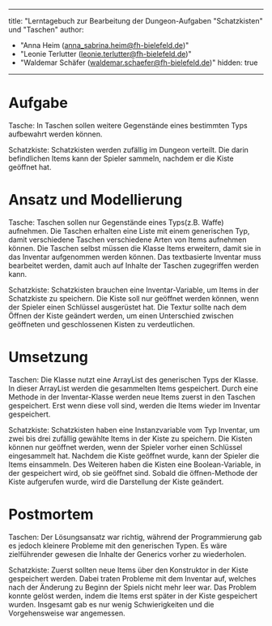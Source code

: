 
---
title: "Lerntagebuch zur Bearbeitung der Dungeon-Aufgaben "Schatzkisten" und "Taschen"
author:
-   "Anna Heim (anna_sabrina.heim@fh-bielefeld.de)"
-   "Leonie Terlutter (leonie.terlutter@fh-bielefeld.de)"
-   "Waldemar Schäfer (waldemar.schaefer@fh-bielefeld.de)"
    hidden: true
---

<!--
Führen Sie zu jeder Woche zur Bearbeitung der Dungeon-Aufhaben ein
Lerntagebuch in Ihrem Team. Kopieren Sie dazu diese Vorlage und füllen
Sie den Kopf entsprechend aus.

Im Lerntagebuch sollen Sie Ihr Vorgehen bei der Bearbeitung der jeweiligen
Dungeon-Aufgaben vom ersten Schritt bis zur Abgabe der Lösung dokumentieren,
d.h. wie sind Sie die gestellte Aufgabe angegangen (und warum), was war
Ihr Plan und auf welche Probleme sind Sie bei der Umsetzung gestoßen und
wie haben Sie diese Probleme gelöst. Beachten Sie die vorgegebene Struktur.

Für jede Abgabe sollte ungefähr eine DIN-A4-Seite Text erstellt werden,
d.h. ca. 400 Wörter umfassen. Wer das Lerntagebuch nur ungenügend führt
oder es gar nicht mit abgibt, bekommt für die betreffende Abgabe 0 Punkte.

Checken Sie das Lerntagebuch mit in Ihr Projekt/Git-Repo ein.

Schreiben Sie den Text mit [Markdown](https://pandoc.org/MANUAL.html#pandocs-markdown).
Tipp: VSCode bringt einen vergleichsweise guten Markdown-Support (inkl. Preview)
bereits in der Grundinstallation mit.

Geben Sie das Lerntagebuch stets mit ab. Achtung: Wenn Sie Abbildungen
einbetten (etwa UML-Diagramme), denken Sie daran, diese auch abzugeben!
-->


# Aufgabe
Tasche: In Taschen sollen weitere Gegenstände eines bestimmten Typs aufbewahrt werden können.

Schatzkiste: Schatzkisten werden zufällig im Dungeon verteilt. Die darin befindlichen Items kann der Spieler sammeln, nachdem er die Kiste geöffnet hat.
<!--
Bitte hier die zu lösende Aufgabe kurz in eigenen Worten beschreiben.
-->



# Ansatz und Modellierung

<!--
Bitte hier den Lösungsansatz kurz beschreiben:
-   Wie sollte die Aufgabe gelöst werden?
-   Welche Techniken wollten Sie einsetzen?
-   Wie sah Ihre Modellierung aus (UML-Diagramm)?
-   Worauf müssen Sie konkret achten?
-->
Tasche: Taschen sollen nur Gegenstände eines Typs(z.B. Waffe) aufnehmen. Die Taschen erhalten eine Liste mit einem generischen Typ, damit verschiedene Taschen
verschiedene Arten von Items aufnehmen können. Die Taschen selbst müssen die Klasse Items erweitern, damit sie in das Inventar aufgenommen werden können. 
Das textbasierte Inventar muss bearbeitet werden, damit auch auf Inhalte der Taschen zugegriffen werden kann.

Schatzkiste: Schatzkisten brauchen eine Inventar-Variable, um Items in der Schatzkiste zu speichern. Die Kiste soll nur geöffnet werden können, wenn der Spieler einen 
Schlüssel ausgerüstet hat. Die Textur sollte nach dem Öffnen der Kiste geändert werden, um einen Unterschied zwischen geöffneten und geschlossenen Kisten zu 
verdeutlichen.


# Umsetzung

<!--
Bitte hier die Umsetzung der Lösung kurz beschreiben:
-   Was haben Sie gemacht,
-   an welchem Datum haben sie es gemacht,
-   wie lange hat es gedauert,
-   was war das Ergebnis?
-->
Taschen: Die Klasse nutzt eine ArrayList des generischen Typs der Klasse. In dieser ArrayList werden die gesammelten Items gespeichert. Durch eine Methode in der
Inventar-Klasse werden neue Items zuerst in den Taschen gespeichert. Erst wenn diese voll sind, werden die Items wieder im Inventar gespeichert.

Schatzkiste: Schatzkisten haben eine Instanzvariable vom Typ Inventar, um zwei bis drei zufällig gewählte Items in der Kiste zu speichern. Die Kisten können nur
geöffnet werden, wenn der Spieler vorher einen Schlüssel eingesammelt hat. Nachdem die Kiste geöffnet wurde, kann der Spieler die Items einsammeln. Des Weiteren haben
die Kisten eine Boolean-Variable, in der gespeichert wird, ob sie geöffnet sind. Sobald die öffnen-Methode der Kiste aufgerufen wurde, wird die Darstellung der Kiste 
geändert.

# Postmortem

<!--
Bitte blicken Sie auf die Aufgabe, Ihren Lösungsansatz und die Umsetzung
kritisch zurück:
-   Was hat funktioniert, was nicht? Würden Sie noch einmal so vorgehen?
-   Welche Probleme sind bei der Umsetzung Ihres Lösungsansatzes aufgetreten?
-   Wie haben Sie die Probleme letztlich gelöst?
-->
Taschen: Der Lösungsansatz war richtig, während der Programmierung gab es jedoch kleinere Probleme mit den generischen Typen. Es wäre zielführender gewesen die 
Inhalte der Generics vorher zu wiederholen.

Schatzkiste: Zuerst sollten neue Items über den Konstruktor in der Kiste gespeichert werden. Dabei traten Probleme mit dem Inventar auf, welches nach der Änderung zu 
Beginn der Spiels nicht mehr leer war. Das Problem konnte gelöst werden, indem die Items erst später in der Kiste gespeichert wurden. Insgesamt gab es nur wenig
Schwierigkeiten und die Vorgehensweise war angemessen.
